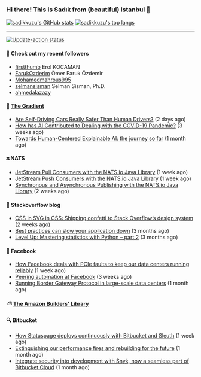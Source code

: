 ### Hi there! This is Sadık from (beautiful) Istanbul 👋

[![sadikkuzu's GitHub stats](https://github-readme-stats.vercel.app/api?username=sadikkuzu&show_icons=true&theme=dark&hide=stars&hide_title=true)](https://github.com/sadikkuzu)
[![sadikkuzu's top langs](https://github-readme-stats.vercel.app/api/top-langs/?username=sadikkuzu&langs_count=6&layout=compact&theme=dark&hide_title=true)](https://github.com/sadikkuzu)

---

[![Update-action status](https://github.com/sadikkuzu/sadikkuzu/actions/workflows/sadikkuzu.yml/badge.svg)](https://github.com/sadikkuzu/sadikkuzu/actions/workflows/sadikkuzu.yml)

#### 🔭 Check out my recent followers

- [firstthumb](https://github.com/firstthumb) Erol KOCAMAN
- [FarukOzderim](https://github.com/FarukOzderim) Ömer Faruk Özdemir
- [Mohamedmahrous995](https://github.com/Mohamedmahrous995) 
- [selmansisman](https://github.com/selmansisman) Selman Sisman, Ph.D.
- [ahmedalazazy](https://github.com/ahmedalazazy) 


#### 🔻 [The Gradient](https://thegradient.pub)

- [Are Self-Driving Cars Really Safer Than Human Drivers?](https://thegradient.pub/are-self-driving-cars-really-safer-than-human-drivers/) (2 days ago)
- [How has AI Contributed to Dealing with the COVID-19 Pandemic?](https://thegradient.pub/how-has-ai-contributed-to-dealing-with-the-covid-19-pandemic/) (3 weeks ago)
- [Towards Human-Centered Explainable AI: the journey so far](https://thegradient.pub/human-centered-explainable-ai/) (1 month ago)


#### 🔛 NATS

- [JetStream Pull Consumers with the NATS.io Java Library](https://nats.io/blog/jetstream-java-client-05-pull-subscribe/) (1 week ago)
- [JetStream Push Consumers with the NATS.io Java Library](https://nats.io/blog/jetstream-java-client-04-push-subscribe/) (1 week ago)
- [Synchronous and Asynchronous Publishing with the NATS.io Java Library](https://nats.io/blog/sync-async-publish-java-client/) (2 weeks ago)


#### 📰 Stackoverflow blog

- [CSS in SVG in CSS: Shipping confetti to Stack Overflow’s design system](https://stackoverflow.blog/2021/05/31/shipping-confetti-to-stack-overflows-design-system/) (2 weeks ago)
- [Best practices can slow your application down](https://stackoverflow.blog/2021/03/03/best-practices-can-slow-your-application-down/) (3 months ago)
- [Level Up: Mastering statistics with Python – part 2](https://stackoverflow.blog/2021/02/23/level-up-mastering-statistics-with-python-part-2/) (3 months ago)


#### 📢 Facebook

- [How Facebook deals with PCIe faults to keep our data centers running reliably](https://engineering.fb.com/2021/06/02/data-center-engineering/how-facebook-deals-with-pcie-faults-to-keep-our-data-centers-running-reliably/) (1 week ago)
- [Peering automation at Facebook](https://engineering.fb.com/2021/05/20/networking-traffic/peering-automation/) (3 weeks ago)
- [Running Border Gateway Protocol in large-scale data centers](https://engineering.fb.com/2021/05/13/data-center-engineering/bgp/) (1 month ago)


#### ⛅ [The Amazon Builders' Library](https://aws.amazon.com/builders-library/)


#### 🔍 Bitbucket

- [How Statuspage deploys continuously with Bitbucket and Sleuth](https://bitbucket.org/blog/how-statuspage-deploys-continuously-with-bitbucket-and-sleuth) (1 week ago)
- [Extinguishing our performance fires and rebuilding for the future](https://bitbucket.org/blog/extinguishing-our-performance-fires-and-rebuilding-for-the-future) (1 month ago)
- [Integrate security into development with Snyk, now a seamless part of Bitbucket Cloud](https://bitbucket.org/blog/security-code-scanning) (1 month ago)


